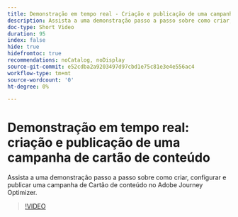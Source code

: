 ```yaml
---
title: Demonstração em tempo real - Criação e publicação de uma campanha de cartão de conteúdo
description: Assista a uma demonstração passo a passo sobre como criar, configurar e publicar uma campanha de Cartão de conteúdo no Adobe Journey Optimizer.
doc-type: Short Video
duration: 95
index: false
hide: true
hidefromtoc: true
recommendations: noCatalog, noDisplay
source-git-commit: e52cdba2a9203497d97cbd1e75c81e3e4e556ac4
workflow-type: tm+mt
source-wordcount: '0'
ht-degree: 0%

---
```



# Demonstração em tempo real: criação e publicação de uma campanha de cartão de conteúdo

Assista a uma demonstração passo a passo sobre como criar, configurar e publicar uma campanha de Cartão de conteúdo no Adobe Journey Optimizer.

<!-- 62_S603_3442534_94_live-demo-creating-and-publishing-a-content-card-campaign -->
>[!VIDEO](https://video.tv.adobe.com/v/3458208/?learn=on&enablevpops=true)
